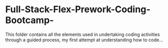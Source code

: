 # Full-Stack-Flex-Prework-Coding-Bootcamp-
This folder contains all the elements used in undertaking coding activities through a guided process, my first attempt at understanding how to code...

